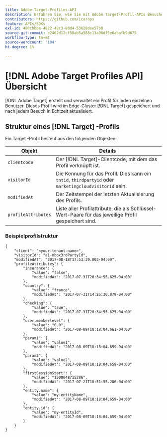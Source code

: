 ```yaml
---
title: Adobe Target-Profiles-API
description: Erfahren Sie, wie Sie mit Adobe Target-Profil-APIs Besucherdaten an  [!DNL Target] senden können.
contributors: https://github.com/icaraps
feature: APIs/SDKs
exl-id: 480cbbbe-4822-48c3-80d4-53628dee57b0
source-git-commit: e2462d12cf58ab5a588c13a96df5e6abafb9d675
workflow-type: tm+mt
source-wordcount: '104'
ht-degree: 1%

---
```


# [!DNL Adobe Target Profiles API] Übersicht

[!DNL Adobe Target] erstellt und verwaltet ein Profil für jeden einzelnen Benutzer. Dieses Profil wird im Edge-Cluster [!DNL Target] gespeichert und nach jedem Besuch in Echtzeit aktualisiert.

## Struktur eines [!DNL Target] -Profils

Ein Target -Profil besteht aus den folgenden Objekten:

| Objekt | Details |
| --- | --- |
| `clientcode` | Der [!DNL Target]-Clientcode, mit dem das Profil verknüpft ist. |
| `visitorId` | Die Kennung für das Profil. Dies kann ein `tntid`, `thirdpartyid` oder `marketingcloudvisitorid` sein. |
| `modifiedAt` | Der Zeitstempel der letzten Aktualisierung des Profils. |
| `profileAttributes` | Liste aller Profilattribute, die als Schlüssel-Wert-Paare für das jeweilige Profil gespeichert sind. |

### Beispielprofilstruktur

```
{
    "client": "<your-tenant-name>",
    "visitorId": "a1-mbox3rdPartyId",
    "modifiedAt": "2017-08-18T17:53:39.003-04:00",
    "profileAttributes": {
        "insurance": {
            "value": "false",
            "modifiedAt": "2017-07-31T20:34:55.625-04:00"
        },
        "country": {
            "value": "france",
            "modifiedAt": "2017-07-31T14:26:30.879-04:00"
        },
        "checking": {
            "value": "true",
            "modifiedAt": "2017-07-31T20:34:55.625-04:00"
        },
        "user.memberlevel": {
            "value": "0.0",
            "modifiedAt": "2017-08-09T18:18:04.661-04:00"
        },
        "param1": {
            "value": "value1",
            "modifiedAt": "2017-08-09T18:18:04.659-04:00"
        },
        "param2": {
            "value": "value2",
            "modifiedAt": "2017-08-09T18:18:04.659-04:00"
        },
        "firstSessionStart": {
            "value": "1500648715286",
            "modifiedAt": "2017-07-21T10:51:55.286-04:00"
        },
        "entity.name": {
            "value": "my-entityName",
            "modifiedAt": "2017-08-09T18:18:04.659-04:00"
        },
        "entity.id": {
            "value": "my-entityId",
            "modifiedAt": "2017-08-09T18:18:04.659-04:00"
        }
    }
}
```
